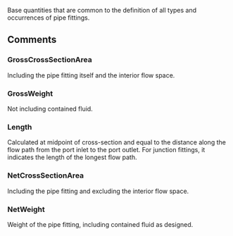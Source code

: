Base quantities that are common to the definition of all types and occurrences of pipe fittings.

<!-- end of short definition -->



## Comments

### GrossCrossSectionArea

Including the pipe fitting itself and the interior flow space.

### GrossWeight

Not including contained fluid.

### Length

Calculated at midpoint of cross-section and equal to the distance along the flow path from the port inlet to the port outlet. For junction fittings, it indicates the length of the longest flow path.

### NetCrossSectionArea

Including the pipe fitting and excluding the interior flow space.

### NetWeight

Weight of the pipe fitting, including contained fluid as designed.

